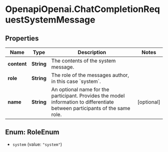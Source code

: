 # OpenapiOpenai.ChatCompletionRequestSystemMessage

## Properties

Name | Type | Description | Notes
------------ | ------------- | ------------- | -------------
**content** | **String** | The contents of the system message. | 
**role** | **String** | The role of the messages author, in this case &#x60;system&#x60;. | 
**name** | **String** | An optional name for the participant. Provides the model information to differentiate between participants of the same role. | [optional] 



## Enum: RoleEnum


* `system` (value: `"system"`)




